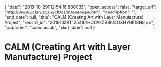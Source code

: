 {
  "date": "2018-10-29T12:54:16.830033", 
  "open_access": false, 
  "target_url": "http://www.uclan.ac.uk/clt/calm/overview.htm", 
  "description": "", 
  "end_date": null, 
  "title": "CALM (Creating Art with Layer Manufacture) Project", 
  "record_id": "20181029T125416/HOCAkZB8lU4OXHYHFf8Nlg==", 
  "publisher": "uclan.ac.uk", 
  "start_date": null
}

# CALM (Creating Art with Layer Manufacture) Project

